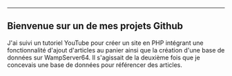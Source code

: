 --------------------------------------
Bienvenue sur un de mes projets Github
--------------------------------------

J'ai suivi un tutoriel YouTube pour créer un site en PHP intégrant une fonctionnalité d'ajout d'articles au panier ainsi que la création d'une base de données sur WampServer64. 
Il s'agissait de la deuxième fois que je concevais une base de données pour référencer des articles.
